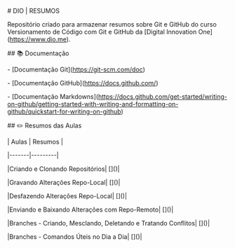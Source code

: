 \# DIO | RESUMOS



Repositório criado para armazenar resumos sobre Git e GitHub do curso Versionamento de Código com Git e GitHub da \[Digital Innovation One](https://www.dio.me).



\## 📚 Documentação

\- \[Documentação Git](https://git-scm.com/doc)

\- \[Documentação GitHub](https://docs.github.com/)

\- \[Documentação Markdowns](https://docs.github.com/get-started/writing-on-github/getting-started-with-writing-and-formatting-on-github/quickstart-for-writing-on-github)



\## ✏️ Resumos das Aulas 

| Aulas | Resumos |

|-------|---------|

|Criando e Clonando Repositórios| \[]()|

|Gravando Alterações Repo-Local| \[]()|

|Desfazendo Alterações Repo-Local| \[]()|

|Enviando e Baixando Alterações com Repo-Remoto| \[]()|

|Branches - Criando, Mesclando, Deletando e Tratando Conflitos| \[]()|

|Branches - Comandos Úteis no Dia a Dia| \[]()|



